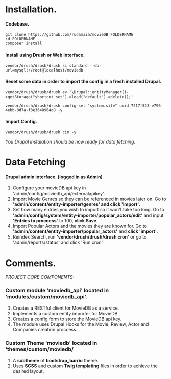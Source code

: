 
# Installation.
#### Codebase.
`git clone https://github.com/rudamaia/movieDB FOLDERNAME`  
`cd FOLDERNAME`  
`composer install`  
#### Install using Drush or Web interface.
`vendor/drush/drush/drush si standard --db-url=mysql://root@localhost/moviedb`
#### Reset some data in order to import the config in a fresh installed Drupal.
`vendor/drush/drush/drush ev '\Drupal::entityManager()->getStorage("shortcut_set")->load("default")->delete();'`  

`vendor/drush/drush/drush config-set "system.site" uuid 7217f523-e796-4ebb-8d7a-f3e3648964d8 -y`
#### Import Config.
`vendor/drush/drush/drush cim -y`

*You Drupal instalation should be now ready for data fetching.*
# Data Fetching
#### Drupal admin interface. (logged in as Admin)
1. Configure your movieDB api key in 'admin/config/moviedb_api/externalapikey'.
2. Import Movie Genres so they can be referenced in movies later on. Go to **'admin/content/entity-importer/genres' and click 'import'**.
3. Set how many entries you wish to import so it won't take too long. Go to **'admin/config/system/entity-importer/popular_actors/edit'** and input **'Entries to proccess'** to 100, **click Save**.
4. Import Popular Actors and the movies they are known for. Go to **'admin/content/entity-importer/popular_actors'** and **click 'import'**.
5. Reindex Search, run **'vendor/drush/drush/drush cron'** or go to 'admin/reports/status' and click 'Run cron'.

# Comments.
_PROJECT CORE COMPONENTS:_
### Custom module 'moviedb_api' located in 'modules/custom/moviedb_api'.
1. Creates a RESTful client for MovieDB as a service.
2. Implements a custom entity importer for MovieDB.
3. Creates a config form to store the MovieDB api key.
4. The module uses Drupal Hooks for the Movie, Review, Actor and Companies creation proccess.

### Custom Theme 'moviedb' located in 'themes/custom/moviedb/
1. A **subtheme** of **bootstrap_barrio** theme.
2. Uses **SCSS** and custom **Twig templating** files in order to achieve the desired layout.
